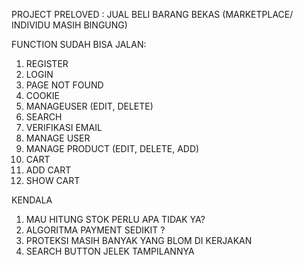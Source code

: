 PROJECT PRELOVED : JUAL BELI BARANG BEKAS (MARKETPLACE/ INDIVIDU MASIH BINGUNG)

FUNCTION SUDAH BISA JALAN:
1. REGISTER
2. LOGIN
3. PAGE NOT FOUND
4. COOKIE
5. MANAGEUSER (EDIT, DELETE)
6. SEARCH 
7. VERIFIKASI EMAIL
8. MANAGE USER
9. MANAGE PRODUCT (EDIT, DELETE, ADD)
10. CART
11. ADD CART
12. SHOW CART

KENDALA 
1. MAU HITUNG STOK PERLU APA TIDAK YA?
2. ALGORITMA PAYMENT SEDIKIT ?
3. PROTEKSI MASIH BANYAK YANG BLOM DI KERJAKAN
4. SEARCH BUTTON JELEK TAMPILANNYA





